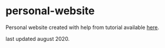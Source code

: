 # personal-website
Personal website created with help from tutorial available [here](https://jules32.github.io/rmarkdown-website-tutorial/index.html). 

last updated august 2020.
